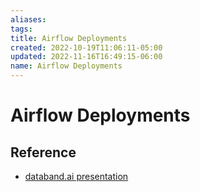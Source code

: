```yaml
---
aliases: 
tags: 
title: Airflow Deployments
created: 2022-10-19T11:06:11-05:00
updated: 2022-11-16T16:49:15-06:00
name: Airflow Deployments
---
```

# Airflow Deployments


## Reference
- [databand.ai presentation](https://www.youtube.com/watch?v=kvsAwLLA9P4)
